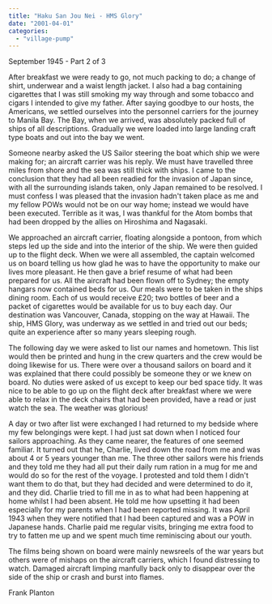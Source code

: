 ```yaml
---
title: "Haku San Jou Nei - HMS Glory"
date: "2001-04-01"
categories: 
  - "village-pump"
---
```


September 1945 - Part 2 of 3

After breakfast we were ready to go, not much packing to do; a change of shirt, underwear and a waist length jacket. I also had a bag containing cigarettes that I was still smoking my way through and some tobacco and cigars I intended to give my father. After saying goodbye to our hosts, the Americans, we settled ourselves into the personnel carriers for the journey to Manila Bay. The Bay, when we arrived, was absolutely packed full of ships of all descriptions. Gradually we were loaded into large landing craft type boats and out into the bay we went.

Someone nearby asked the US Sailor steering the boat which ship we were making for; an aircraft carrier was his reply. We must have travelled three miles from shore and the sea was still thick with ships. I came to the conclusion that they had all been readied for the invasion of Japan since, with all the surrounding islands taken, only Japan remained to be resolved. I must confess I was pleased that the invasion hadn't taken place as me and my fellow POWs would not be on our way home; instead we would have been executed. Terrible as it was, I was thankful for the Atom bombs that had been dropped by the allies on Hiroshima and Nagasaki.

We approached an aircraft carrier, floating alongside a pontoon, from which steps led up the side and into the interior of the ship. We were then guided up to the flight deck. When we were all assembled, the captain welcomed us on board telling us how glad he was to have the opportunity to make our lives more pleasant. He then gave a brief resume of what had been prepared for us. All the aircraft had been flown off to Sydney; the empty hangars now contained beds for us. Our meals were to be taken in the ships dining room. Each of us would receive £20; two bottles of beer and a packet of cigarettes would be available for us to buy each day. Our destination was Vancouver, Canada, stopping on the way at Hawaii. The ship, HMS Glory, was underway as we settled in and tried out our beds; quite an experience after so many years sleeping rough.

The following day we were asked to list our names and hometown. This list would then be printed and hung in the crew quarters and the crew would be doing likewise for us. There were over a thousand sailors on board and it was explained that there could possibly be someone they or we knew on board. No duties were asked of us except to keep our bed space tidy. It was nice to be able to go up on the flight deck after breakfast where we were able to relax in the deck chairs that had been provided, have a read or just watch the sea. The weather was glorious!

A day or two after list were exchanged I had returned to my bedside where my few belongings were kept. I had just sat down when I noticed four sailors approaching. As they came nearer, the features of one seemed familiar. It turned out that he, Charlie, lived down the road from me and was about 4 or 5 years younger than me. The three other sailors were his friends and they told me they had all put their daily rum ration in a mug for me and would do so for the rest of the voyage. I protested and told them I didn't want them to do that, but they had decided and were determined to do it, and they did. Charlie tried to fill me in as to what had been happening at home whilst I had been absent. He told me how upsetting it had been especially for my parents when I had been reported missing. It was April 1943 when they were notified that I had been captured and was a POW in Japanese hands. Charlie paid me regular visits, bringing me extra food to try to fatten me up and we spent much time reminiscing about our youth.

The films being shown on board were mainly newsreels of the war years but others were of mishaps on the aircraft carriers, which I found distressing to watch. Damaged aircraft limping manfully back only to disappear over the side of the ship or crash and burst into flames.

Frank Planton
